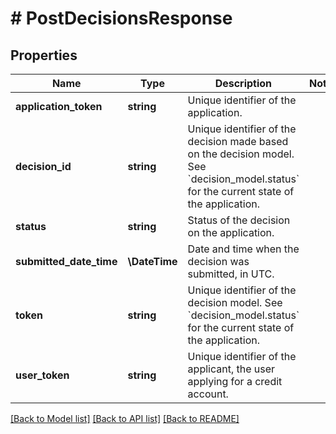 # # PostDecisionsResponse

## Properties

Name | Type | Description | Notes
------------ | ------------- | ------------- | -------------
**application_token** | **string** | Unique identifier of the application. |
**decision_id** | **string** | Unique identifier of the decision made based on the decision model.  See &#x60;decision_model.status&#x60; for the current state of the application. |
**status** | **string** | Status of the decision on the application. |
**submitted_date_time** | **\DateTime** | Date and time when the decision was submitted, in UTC. |
**token** | **string** | Unique identifier of the decision model.  See &#x60;decision_model.status&#x60; for the current state of the application. |
**user_token** | **string** | Unique identifier of the applicant, the user applying for a credit account. |

[[Back to Model list]](../../README.md#models) [[Back to API list]](../../README.md#endpoints) [[Back to README]](../../README.md)
